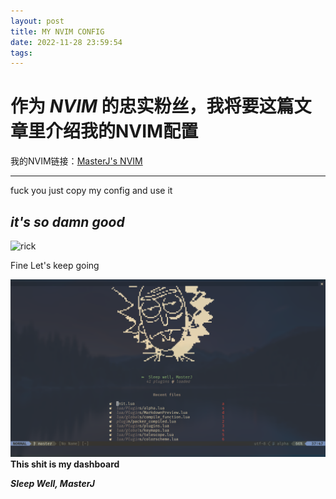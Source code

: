 ```yaml
---
layout: post
title: MY NVIM CONFIG
date: 2022-11-28 23:59:54
tags:
---
```

# 作为 _NVIM_ 的忠实粉丝，我将要这篇文章里介绍我的NVIM配置

我的NVIM链接：[MasterJ's NVIM](https://www.github.com/masterj122517/nvim)

___
fuck you 
just copy my config and use it 
## ___it's so damn good___ 
![rick](https://i.ebayimg.com/images/g/bAkAAOSwJhRhwRgJ/s-l500.png)

Fine Let's keep going  

![dashboard](../../pictures/dashboard.png)
__This shit is my dashboard__   

___Sleep Well, MasterJ___
